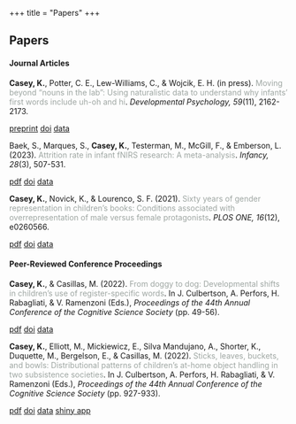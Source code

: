 +++
title = "Papers"
+++

## Papers

#### Journal Articles

**Casey, K.**, Potter, C. E., Lew-Williams, C., & Wojcik, E. H. (in press). <span style="color:#9ea6a2">Moving beyond “nouns in the lab”: Using naturalistic data to understand why infants’ first words include uh-oh and hi</span>. _Developmental Psychology, 59_(11), 2162-2173.

<a href="https://psyarxiv.com/xbyr3/" class="button" target="_blank">preprint</a>
<a href="https://doi.org/10.1037/dev0001630" class="button" target="_blank">doi</a>
<a href="https://osf.io/tdbqn/" class="button" target="_blank"> data</a>

Baek, S., Marques, S., **Casey, K.**, Testerman, M., McGill, F., & Emberson, L. (2023). <span style="color:#9ea6a2">Attrition rate in infant fNIRS research: A meta-analysis</span>. _Infancy, 28_(3), 507-531.

<a href="/papers/baek2023attrition.pdf" class="button" target="_blank">pdf</a> 
<a href="https://doi.org/10.1111/infa.12521" class="button" target="_blank">doi</a> 
<a href="https://github.com/soribaek/Attrition-Rate-in-Infant-fNIRS-Research" class="button" target="_blank">data</a>

**Casey, K.**, Novick, K., & Lourenco, S. F. (2021). <span style="color:#9ea6a2">Sixty years of gender representation in children’s books: Conditions associated with overrepresentation of male versus female protagonists</span>. _PLOS ONE, 16_(12), e0260566.

<a href="/papers/casey2021sixty.pdf" class="button" target="_blank">pdf</a> 
<a href="https://journals.plos.org/plosone/article?id=10.1371/journal.pone.0260566" class="button" target="_blank">doi</a> 
<a href="https://osf.io/97gfk/" class="button" target="_blank">data</a>

#### Peer-Reviewed Conference Proceedings

**Casey, K.**, & Casillas, M. (2022). <span style="color:#9ea6a2">From doggy to dog: Developmental shifts in children’s use of register-specific words</span>. In J. Culbertson, A. Perfors, H. Rabagliati, & V. Ramenzoni (Eds.), _Proceedings of the 44th Annual Conference of the Cognitive Science Society_ (pp. 49-56).

<a href="/papers/casey2022doggy.pdf" class="button" target="_blank">pdf</a>
<a href="https://escholarship.org/uc/item/7hb9113g" class="button" target="_blank">doi</a>
<a href="https://github.com/kennedycasey/RegisterShift" class="button" target="_blank">data</a>


**Casey, K.**, Elliott, M., Mickiewicz, E., Silva Mandujano, A., Shorter, K., Duquette, M., Bergelson, E., & Casillas, M. (2022). <span style="color:#9ea6a2">Sticks, leaves, buckets, and bowls: Distributional patterns of children’s at-home object handling in two subsistence societies</span>. In J. Culbertson, A. Perfors, H. Rabagliati, & V. Ramenzoni (Eds.), _Proceedings of the 44th Annual Conference of the Cognitive Science Society_ (pp. 927-933).

<a href="/papers/casey2022sticks.pdf" class="button" target="_blank">pdf</a> 
<a href="https://escholarship.org/uc/item/6wx2x30s" class="button" target="_blank">doi</a>
<a href="https://github.com/kennedycasey/daylong-object-ids" class="button" target="_blank"> data</a>
<a href="https://aclew.shinyapps.io/CogSci-TSE-ROS-objects/" class="button" target="_blank"> shiny app</a>